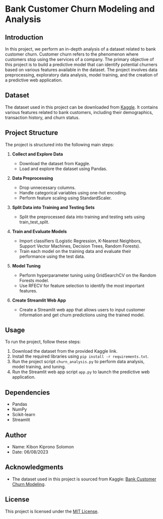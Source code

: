 # Bank Customer Churn Modeling and Analysis

## Introduction
In this project, we perform an in-depth analysis of a dataset related to bank customer churn. Customer churn refers to the phenomenon where customers stop using the services of a company. The primary objective of this project is to build a predictive model that can identify potential churners based on various features available in the dataset. The project involves data preprocessing, exploratory data analysis, model training, and the creation of a predictive web application.

## Dataset
The dataset used in this project can be downloaded from [Kaggle](https://www.kaggle.com/barelydedicated/bank-customer-churn-modeling). It contains various features related to bank customers, including their demographics, transaction history, and churn status.

## Project Structure
The project is structured into the following main steps:

1. **Collect and Explore Data**
   - Download the dataset from Kaggle.
   - Load and explore the dataset using Pandas.
   
2. **Data Preprocessing**
   - Drop unnecessary columns.
   - Handle categorical variables using one-hot encoding.
   - Perform feature scaling using StandardScaler.

3. **Split Data into Training and Testing Sets**
   - Split the preprocessed data into training and testing sets using train_test_split.

4. **Train and Evaluate Models**
   - Import classifiers (Logistic Regression, K-Nearest Neighbors, Support Vector Machines, Decision Trees, Random Forests).
   - Train each model on the training data and evaluate their performance using the test data.

5. **Model Tuning**
   - Perform hyperparameter tuning using GridSearchCV on the Random Forests model.
   - Use RFECV for feature selection to identify the most important features.

6. **Create Streamlit Web App**
   - Create a Streamlit web app that allows users to input customer information and get churn predictions using the trained model.

## Usage
To run the project, follow these steps:

1. Download the dataset from the provided Kaggle link.
2. Install the required libraries using `pip install -r requirements.txt`.
3. Run the project script `churn_analysis.py` to perform data analysis, model training, and tuning.
4. Run the Streamlit web app script `app.py` to launch the predictive web application.

## Dependencies
- Pandas
- NumPy
- Scikit-learn
- Streamlit

## Author
- Name: Kibon Kiprono Solomon
- Date: 06/08/2023

## Acknowledgments
- The dataset used in this project is sourced from Kaggle: [Bank Customer Churn Modeling](https://www.kaggle.com/barelydedicated/bank-customer-churn-modeling).

## License
This project is licensed under the [MIT License](LICENSE).
